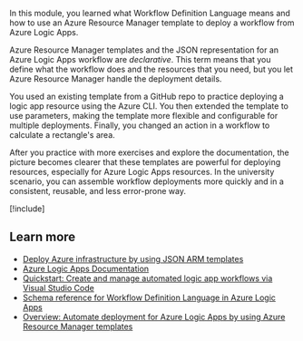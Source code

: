 In this module, you learned what Workflow Definition Language means and how to use an Azure Resource Manager template to deploy a workflow from Azure Logic Apps.

Azure Resource Manager templates and the JSON representation for an Azure Logic Apps workflow are *declarative*. This term means that you define what the workflow does and the resources that you need, but you let Azure Resource Manager handle the deployment details.

You used an existing template from a GitHub repo to practice deploying a logic app resource using the Azure CLI. You then extended the template to use parameters, making the template more flexible and configurable for multiple deployments. Finally, you changed an action in a workflow to calculate a rectangle's area.

After you practice with more exercises and explore the documentation, the picture becomes clearer that these templates are powerful for deploying resources, especially for Azure Logic Apps resources. In the university scenario, you can assemble workflow deployments more quickly and in a consistent, reusable, and less error-prone way.

[!include[](../../../includes/azure-sandbox-cleanup.md)]

## Learn more

- [Deploy Azure infrastructure by using JSON ARM templates](/training/modules/create-azure-resource-manager-template-vs-code/)
- [Azure Logic Apps Documentation](/azure/logic-apps/)
- [Quickstart: Create and manage automated logic app workflows via Visual Studio Code](/azure/logic-apps/Quickstart-create-logic-apps-visual-studio-code)
- [Schema reference for Workflow Definition Language in Azure Logic Apps](/azure/logic-apps/logic-apps-workflow-definition-language)
- [Overview: Automate deployment for Azure Logic Apps by using Azure Resource Manager templates](/azure/logic-apps/logic-apps-azure-resource-manager-templates-overview)
